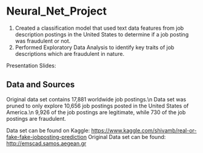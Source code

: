 # Neural_Net_Project

1. Created a classification model that used text data features from job description postings in the United States to determine if a job posting was fraudulent or not. 
2. Performed Exploratory Data Analysis to identify key traits of job descriptions which are fraudulent in nature.

Presentation Slides: 

## Data and Sources

Original data set contains 17,881 worldwide job postings.\n
Data set was pruned to only explore 10,656 job postings posted in the United States of America.\n
9,926 of the job postings are legitimate, while 730 of the job postings are fraudulent. 

Data set can be found on Kaggle: https://www.kaggle.com/shivamb/real-or-fake-fake-jobposting-prediction
Original Data set can be found: http://emscad.samos.aegean.gr


